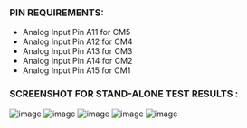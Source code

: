 ### PIN REQUIREMENTS:
* Analog Input Pin A11 for CM5
* Analog Input Pin A12 for CM4
* Analog Input Pin A13 for CM3
* Analog Input Pin A14 for CM2
* Analog Input Pin A15 for CM1


### SCREENSHOT FOR STAND-ALONE TEST RESULTS :
![image](https://user-images.githubusercontent.com/72598327/119227862-bafd0a80-bb2d-11eb-91a8-f3c4eb9f0fc6.png)
![image](https://user-images.githubusercontent.com/72598327/119227866-c0f2eb80-bb2d-11eb-9a68-55467dafc9ba.png)
![image](https://user-images.githubusercontent.com/72598327/119227870-c5b79f80-bb2d-11eb-885a-a31e7dc486de.png)
![image](https://user-images.githubusercontent.com/72598327/119227877-ca7c5380-bb2d-11eb-839e-10ee11aa62fb.png)
![image](https://user-images.githubusercontent.com/72598327/119227879-cf410780-bb2d-11eb-9840-5d66bf0b2132.png)
